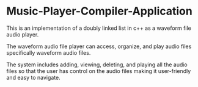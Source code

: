 # Music-Player-Compiler-Application

This is an implementation of a doubly linked list in c++ as a waveform file audio player.

The waveform audio file player can 
access, organize, and play audio files 
specifically waveform audio files. 


The system includes adding, viewing, 
deleting, and playing all the audio files so 
that the user has control on the audio 
files making it user-friendly and easy to 
navigate.
